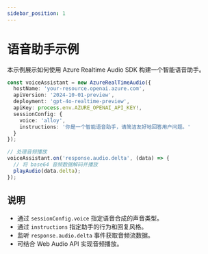 ```yaml
---
sidebar_position: 1
---
```


# 语音助手示例

本示例展示如何使用 Azure Realtime Audio SDK 构建一个智能语音助手。

```typescript
const voiceAssistant = new AzureRealTimeAudio({
  hostName: 'your-resource.openai.azure.com',
  apiVersion: '2024-10-01-preview',
  deployment: 'gpt-4o-realtime-preview',
  apiKey: process.env.AZURE_OPENAI_API_KEY!,
  sessionConfig: {
    voice: 'alloy',
    instructions: '你是一个智能语音助手，请简洁友好地回答用户问题。'
  }
});

// 处理音频播放
voiceAssistant.on('response.audio.delta', (data) => {
  // 将 base64 音频数据解码并播放
  playAudio(data.delta);
});
```

## 说明

- 通过 `sessionConfig.voice` 指定语音合成的声音类型。
- 通过 `instructions` 指定助手的行为和回复风格。
- 监听 `response.audio.delta` 事件获取音频流数据。
- 可结合 Web Audio API 实现音频播放。 
